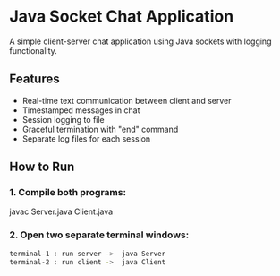 # Java Socket Chat Application

A simple client-server chat application using Java sockets with logging functionality.

## Features

- Real-time text communication between client and server
- Timestamped messages in chat
- Session logging to file
- Graceful termination with "end" command
- Separate log files for each session

## How to Run

### 1. Compile both programs:

javac Server.java 
Client.java

### 2. Open two separate terminal windows:
```bash
terminal-1 : run server ->  java Server 
terminal-2 : run client ->  java Client


